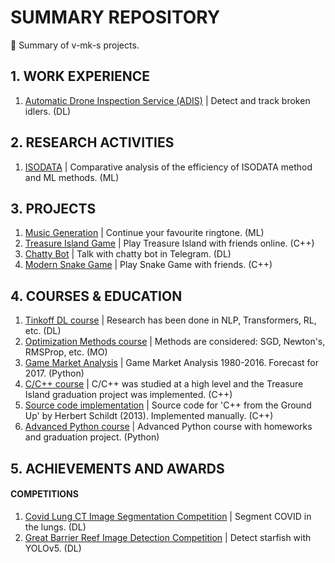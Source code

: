 # SUMMARY REPOSITORY
📕 Summary of v-mk-s projects.

## 1. WORK EXPERIENCE
1. [Automatic Drone Inspection Service (ADIS)](https://github.com/v-mk-s/Automatic-Drone-Inspection-Service-ADIS) | Detect and track broken idlers. (DL)

## 2. RESEARCH ACTIVITIES
1. [ISODATA](https://github.com/v-mk-s/ISODATA) | Comparative analysis of the efficiency of ISODATA method and ML methods. (ML)

## 3. PROJECTS
1. [Music Generation](https://github.com/v-mk-s/Music-Generation-ML) | Continue your favourite ringtone. (ML)
2. [Treasure Island Game](https://github.com/v-mk-s/Treasure-Island-Game) | Play Treasure Island with friends online. (C++)
3. [Chatty Bot](https://github.com/v-mk-s/Chatty-Bot-DL) | Talk with chatty bot in Telegram. (DL)
4. [Modern Snake Game](https://github.com/v-mk-s/Advanced-Snake-Game) | Play Snake Game with friends. (C++)

## 4. COURSES & EDUCATION
1. [Tinkoff DL course](https://github.com/v-mk-s/tinkoff-DL-course) | Research has been done in NLP, Transformers, RL, etc. (DL)
2. [Optimization Methods course](https://github.com/v-mk-s/optimization-methods) | Methods are considered: SGD, Newton's, RMSProp, etc. (MO)
3. [Game Market Analysis](https://github.com/v-mk-s/data-analyst) | Game Market Analysis 1980-2016. Forecast for 2017. (Python)
4. [C/C++ course](https://github.com/v-mk-s/C-course) | C/C++ was studied at a high level and the Treasure Island graduation project was implemented. (C++)
5. [Source code implementation](https://github.com/v-mk-s/C_plus_plus-Schildt-book) | Source code for 'C++ from the Ground Up' by Herbert Schildt (2013). Implemented manually. (C++)
6. [Advanced Python course](https://github.com/v-mk-s/Advanced-Python-course) | Advanced Python course with homeworks and graduation project. (Python)

## 5. ACHIEVEMENTS AND AWARDS
#### COMPETITIONS
1. [Covid Lung CT Image Segmentation Competition](https://github.com/v-mk-s/Competition-Covid-Lung-CT-Image-Segmentation-main) | Segment COVID in the lungs. (DL)
2. [Great Barrier Reef Image Detection Competition](https://github.com/v-mk-s/Competition-Great-Barrier-Reef-Image-Detection-main) | Detect starfish with YOLOv5. (DL)
